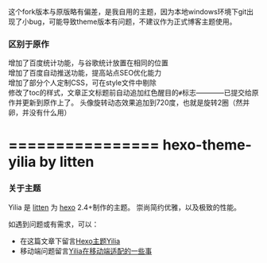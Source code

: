 
这个fork版本与原版略有偏差，是我自用的主题，因为本地windows环境下git出现了小bug，可能导致theme版本有问题，不建议作为正式博客主题使用。

### 区别于原作

增加了百度统计功能，与谷歌统计放置在相同的位置  
增加了百度自动推送功能，提高站点SEO优化能力  
增加了部分个人定制CSS，可在style文件中剔除  
修改了toc的样式，文章正文标题前自动追加红色醒目的`#`标志————已提交给原作并更新到原作上了。
头像旋转动态效果追加到720度，也就是旋转2圈（然并卵，并没有什么用）

================
**hexo-theme-yilia by litten**
================

### 关于主题

Yilia 是 [litten](http://litten.github.io/) 为 [hexo](https://github.com/tommy351/hexo) 2.4+制作的主题。
崇尚简约优雅，以及极致的性能。           
 
如遇到问题或有需求，可以：
* 在这篇文章下留言[Hexo主题Yilia](http://litten.github.io/2014/08/31/hexo-theme-yilia/)
* 移动端问题留言[Yilia在移动端适配的一些事](http://litten.github.io/2015/02/23/yilia-on-mobile/)

